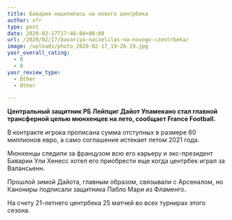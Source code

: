 ```yaml
---
title: Бавария нацелилась на нового центрбека
author: xfr
type: post
date: 2020-02-17T17:46:04+00:00
url: /2020/02/17/bavariya-naczelilas-na-novogo-czentrbeka/
image: /uploads/photo_2020-02-17_19-26-19.jpg
yasr_overall_rating:
  - 0
  - 0
yasr_review_type:
  - Other
  - Other

---
```

**Центральный защитник РБ Лейпциг Дайот Упамекано стал главной трансферной целью мюнхенцев на лето, сообщает France Football.**

В контракте игрока прописана сумма отступных в размере 60 миллионов евро, а само соглашение истекает летом 2021 года.

Мюнхенцы следили за французом всю его карьеру и экс-президент Баварии Ули Хенесс хотел его приобрести еще когда центрбек играл за Валансьенн.

Прошлой зимой Дайота, главным образом, связывали с Арсеналом, но Канониры подписали защитника Пабло Мари из Фламенго.

На счету 21-летнего центрбека 25 матчей во всех турнирах этого сезона.